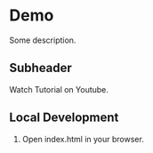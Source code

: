 # Demo 

Some description.

## Subheader

Watch Tutorial on Youtube.

## Local Development

1. Open index.html in your browser.
